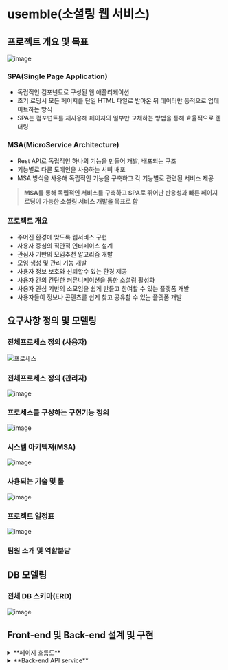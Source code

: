 # usemble(소셜링 웹 서비스)
## 프로젝트 개요 및 목표
![image](https://github.com/user-attachments/assets/ba75e171-21fa-4dc9-bb4b-ffcac21bff82)
### SPA(Single Page Application)
- 독립적인 컴포넌트로 구성된 웹 애플리케이션
- 초기 로딩시 모든 페이지를 단일 HTML 파일로 받아온 뒤 데이터만 동적으로 업데이트하는 방식
- SPA는 컴포넌트를 재사용해 페이지의 일부만 교체하는 방법을 통해 효율적으로 렌더링

### MSA(MicroService Architecture)
- Rest API로 독립적인 하나의 기능을 만들어 개발, 배포되는 구조
- 기능별로 다른 도메인을 사용하는 서버 배포
- MSA 방식을 사용해 독립적인 기능을 구축하고 각 기능별로 관련된 서비스 제공
>**MSA를 통해 독립적인 서비스를 구축하고 SPA로 뛰어난 반응성과 빠른 페이지 로딩이 가능한 소셜링 서비스 개발을 목표로 함**

### 프로젝트 개요
- 주어진 환경에 맞도록 웹서비스 구현
- 사용자 중심의 직관적 인터페이스 설계
- 관심사 기반의 모임추천 알고리즘 개발
- 모임 생성 및 관리 기능 개발
- 사용자 정보 보호와 신뢰할수 있는 환경 제공
- 사용자 간의 간단한 커뮤니케이션을 통한 소셜링 활성화
- 사용자 관심 기반의 소모임을 쉽게 만들고 참여할 수 있는 플랫폼 개발
- 사용자들이 정보나 콘텐츠를 쉽게 찾고 공유할 수 있는 플랫폼 개발
## 요구사항 정의 및 모델링
### 전체프로세스 정의 (사용자)

![프로세스](https://github.com/user-attachments/assets/be71ce52-5ddf-4a97-b1c9-e476c21ef32f)
### 전체프로세스 정의 (관리자)
![image](https://github.com/user-attachments/assets/a120ce82-4973-43f2-8220-71c350c75e81)

### 프로세스를 구성하는 구현기능 정의
![image](https://github.com/user-attachments/assets/4e2d7936-90bd-4240-94fe-fe1ee9ff475c)
### 시스템 아키텍져(MSA)
![image](https://github.com/user-attachments/assets/1c7a99a8-3450-4984-a80c-b32c14f6f4fc)
### 사용되는 기술 및 툴
![image](https://github.com/user-attachments/assets/582b792b-2d12-4b9b-a1e0-9362671f2c05)
### 프로젝트 일정표
![image](https://github.com/user-attachments/assets/f171a076-9667-45bb-93df-6c3bb0987b71)
### 팀원 소개 및 역할분담

## DB 모델링
### 전체 DB 스키마(ERD)
![image](https://github.com/user-attachments/assets/2c8b5ed1-70e7-46ba-b98b-9fae43591d98)

## Front-end 및 Back-end 설계 및 구현
<details><summary>
**페이지 흐름도**
</summary>

![image](https://github.com/user-attachments/assets/2c2aa6f0-98e1-4ea6-9f55-8c94b2b5fa14)
![image](https://github.com/user-attachments/assets/cfc8b6ac-3ad2-4753-b968-6b302e11114a)
![image](https://github.com/user-attachments/assets/ec173b4f-30d9-4866-91aa-68c8fa4a1ecf)
![image](https://github.com/user-attachments/assets/87cee3e5-1d9b-43b9-8986-1c8fb5ae1275)
![image](https://github.com/user-attachments/assets/89196ae6-ab78-4b9e-a2d4-5ca9fc151923)
![image](https://github.com/user-attachments/assets/65cff688-5c17-460a-9fe7-ecba7ace2916)
![image](https://github.com/user-attachments/assets/2b54411f-e753-4a1b-aeaf-0a6627d4b618)

</details>


<details><summary>
**Back-end API service**
</summary>
![image](https://github.com/user-attachments/assets/11aadc7c-dc96-4bee-9b91-445cb799a92b)
![image](https://github.com/user-attachments/assets/4c8028b5-bf48-42f5-a3b1-4aab8713bb75)
![image](https://github.com/user-attachments/assets/a5d15e44-3c92-45bd-bd33-6b9448f2f40d)
![image](https://github.com/user-attachments/assets/84ba75e3-eff2-4330-b615-c6c653e051e7)

</details>


